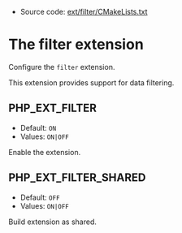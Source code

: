 <!-- This is auto-generated file. -->
* Source code: [ext/filter/CMakeLists.txt](https://github.com/petk/php-build-system/blob/master/cmake/ext/filter/CMakeLists.txt)

# The filter extension

Configure the `filter` extension.

This extension provides support for data filtering.

## PHP_EXT_FILTER

* Default: `ON`
* Values: `ON|OFF`

Enable the extension.

## PHP_EXT_FILTER_SHARED

* Default: `OFF`
* Values: `ON|OFF`

Build extension as shared.
